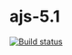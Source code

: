 # ajs-5.1

[![Build status](https://ci.appveyor.com/api/projects/status/l6s8jmqnrj0n8l5b?svg=true)](https://ci.appveyor.com/project/i-hit/ajs-5-3)
